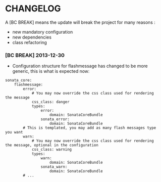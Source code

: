 CHANGELOG
=========

A [BC BREAK] means the update will break the project for many reasons :

* new mandatory configuration
* new dependencies
* class refactoring

### [BC BREAK] 2013-12-30

* Configuration structure for flashmessage has changed to be more generic, this is what is expected now:

```
sonata_core:
    flashmessage:
        error:
            # You may now override the css class used for rendering the message
            css_class: danger
            types:
                error:
                    domain: SonataCoreBundle
                sonata_error:
                    domain: SonataCoreBundle
        # This is templated, you may add as many flash messages type you want
        warn:
            # You may now override the css class used for rendering the message, optional in the configuration
            css_class: warning
            types:
                warn:
                    domain: SonataCoreBundle
                sonata_warn:
                    domain: SonataCoreBundle
        # ...
```